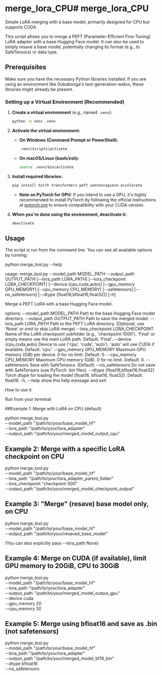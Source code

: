 # merge_lora_CPU# merge_lora_CPU
Simple LoRA merging with a base model, primarily designed for CPU but supports CUDA.

This script allows you to merge a PEFT (Parameter-Efficient Fine-Tuning) LoRA adapter with a base Hugging Face model. It can also be used to simply resave a base model, potentially changing its format (e.g., to SafeTensors) or data type.

## Prerequisites

Make sure you have the necessary Python libraries installed. If you are using an environment like Oobabooga's text-generation-webui, these libraries might already be present.

### Setting up a Virtual Environment (Recommended)

1.  **Create a virtual environment** (e.g., named `.venv`):
    ```bash
    python -m venv .venv
    ```

2.  **Activate the virtual environment:**
    *   **On Windows (Command Prompt or PowerShell):**
        ```bash
        .venv\Scripts\activate
        ```
    *   **On macOS/Linux (bash/zsh):**
        ```bash
        source .venv/bin/activate
        ```

3.  **Install required libraries:**
    ```bash
    pip install torch transformers peft sentencepiece accelerate
    ```
    *   **Note on PyTorch for GPU:** If you intend to use a GPU, it's highly recommended to install PyTorch by following the official instructions at [pytorch.org](https://pytorch.org/get-started/locally/) to ensure compatibility with your CUDA version.

4.  **When you're done using the environment, deactivate it:**
    ```bash
    deactivate
    ```

## Usage

The script is run from the command line. You can see all available options by running:


python merge_tool.py --help

usage: merge_tool.py --model_path MODEL_PATH --output_path OUTPUT_PATH
                     [--lora_path LORA_PATH]
                     [--lora_checkpoint LORA_CHECKPOINT]
                     [--device {cpu,cuda,auto}] [--gpu_memory GPU_MEMORY]
                     [--cpu_memory CPU_MEMORY] [--safetensors]
                     [--no_safetensors]
                     [--dtype {float16,bfloat16,float32}] [-h]

Merge a PEFT LoRA with a base Hugging Face model.

options:
  --model_path MODEL_PATH
                        Path to the base Hugging Face model directory.
  --output_path OUTPUT_PATH
                        Path to save the merged model.
  --lora_path LORA_PATH
                        Path to the PEFT LoRA directory. (Optional, use
                        'None' or omit to skip LoRA merge)
  --lora_checkpoint LORA_CHECKPOINT
                        Name of the LoRA checkpoint subfolder (e.g.,
                        'checkpoint-1000'). 'Final' or empty means use the
                        main LoRA path. Default: 'Final'.
  --device {cpu,cuda,auto}
                        Device to use ('cpu', 'cuda', 'auto'). 'auto' will
                        use CUDA if available. Default: 'cpu'.
  --gpu_memory GPU_MEMORY
                        Maximum GPU memory (GiB) per device. 0 for no limit.
                        Default: 0.
  --cpu_memory CPU_MEMORY
                        Maximum CPU memory (GiB). 0 for no limit. Default: 0.
  --safetensors         Save with SafeTensors. (Default)
  --no_safetensors      Do not save with SafeTensors (use PyTorch .bin
                        files).
  --dtype {float16,bfloat16,float32}
                        Torch dtype for loading the model (float16, bfloat16,
                        float32). Default: float16.
  -h, --help            show this help message and exit

How to use it:

Run from your terminal:

##Example 1: Merge with LoRA on CPU (default)

      
python merge_tool.py \
    --model_path "/path/to/your/base_model_hf" \
    --lora_path "/path/to/your/lora_adapter" \
    --output_path "/path/to/your/merged_model_output_cpu"

    
## Example 2: Merge with a specific LoRA checkpoint on CPU

      
python merge_tool.py \
    --model_path "/path/to/your/base_model_hf" \
    --lora_path "/path/to/your/lora_adapter_parent_folder" \
    --lora_checkpoint "checkpoint-500" \
    --output_path "/path/to/your/merged_model_checkpoint_output"

    
## Example 3: "Merge" (resave) base model only, on CPU

      
python merge_tool.py \
    --model_path "/path/to/your/base_model_hf" \
    --output_path "/path/to/your/resaved_base_model"

    

(You can also explicitly pass --lora_path None)

## Example 4: Merge on CUDA (if available), limit GPU memory to 20GiB, CPU to 30GiB

      
python merge_tool.py \
    --model_path "/path/to/your/base_model_hf" \
    --lora_path "/path/to/your/lora_adapter" \
    --output_path "/path/to/your/merged_model_output_gpu" \
    --device cuda \
    --gpu_memory 20 \
    --cpu_memory 30

    


## Example 5: Merge using bfloat16 and save as .bin (not safetensors)

      
python merge_tool.py \
    --model_path "/path/to/your/base_model_hf" \
    --lora_path "/path/to/your/lora_adapter" \
    --output_path "/path/to/your/merged_model_bf16_bin" \
    --dtype bfloat16 \
    --no_safetensors

    


